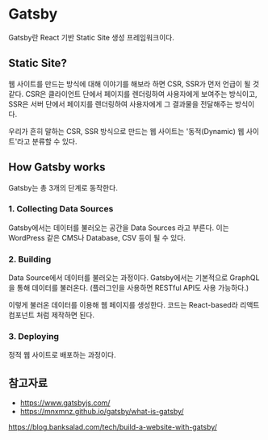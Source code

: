 # Gatsby

Gatsby란 React 기반 Static Site 생성 프레임워크이다.

## Static Site?

웹 사이트를 만드는 방식에 대해 이야기를 해보라 하면 CSR, SSR가 먼저 언급이 될 것 같다. CSR은 클라이언트 단에서 페이지를 렌더링하여 사용자에게 보여주는 방식이고, SSR은 서버 단에서 페이지를 렌더링하여 사용자에게 그 결과물을 전달해주는 방식이다.

우리가 흔히 말하는 CSR, SSR 방식으로 만드는 웹 사이트는 '동적(Dynamic) 웹 사이트'라고 분류할 수 있다.

## How Gatsby works

Gatsby는 총 3개의 단계로 동작한다.

### 1. Collecting Data Sources

Gatsby에서는 데이터를 불러오는 공간을 Data Sources 라고 부른다. 이는 WordPress 같은 CMS나 Database, CSV 등이 될 수 있다.

### 2. Building

Data Source에서 데이터를 불러오는 과정이다. Gatsby에서는 기본적으로 GraphQL을 통해 데이터를 불러온다. (플러그인을 사용하면 RESTful API도 사용 가능하다.)

이렇게 불러온 데이터를 이용해 웹 페이지를 생성한다. 코드는 React-based라 리액트 컴포넌트 처럼 제작하면 된다.

### 3. Deploying

정적 웹 사이트로 배포하는 과정이다.

## 참고자료

- https://www.gatsbyjs.com/
- https://mnxmnz.github.io/gatsby/what-is-gatsby/

https://blog.banksalad.com/tech/build-a-website-with-gatsby/
